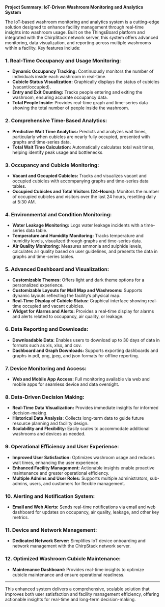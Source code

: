 
**Project Summary: IoT-Driven Washroom Monitoring and Analytics System**

The IoT-based washroom monitoring and analytics system is a cutting-edge solution designed to enhance facility management through real-time insights into washroom usage. Built on the ThingsBoard platform and integrated with the ChirpStack network server, this system offers advanced monitoring, data visualization, and reporting across multiple washrooms within a facility. Key features include:

### 1. Real-Time Occupancy and Usage Monitoring:
- **Dynamic Occupancy Tracking:** Continuously monitors the number of individuals inside each washroom in real-time.
- **Cubicle Status Visualization:** Graphically displays the status of cubicles (vacant/occupied).
- **Entry and Exit Counting:** Tracks people entering and exiting the washroom, ensuring accurate occupancy data.
- **Total People Inside:** Provides real-time graph and time-series data showing the total number of people inside the washroom.

### 2. Comprehensive Time-Based Analytics:
- **Predictive Wait Time Analytics:** Predicts and analyzes wait times, particularly when cubicles are nearly fully occupied, presented with graphs and time-series data.
- **Total Wait Time Calculation:** Automatically calculates total wait times, helping identify peak usage and bottlenecks.

### 3. Occupancy and Cubicle Monitoring:
- **Vacant and Occupied Cubicles:** Tracks and visualizes vacant and occupied cubicles with accompanying graphs and time-series data tables.
- **Occupied Cubicles and Total Visitors (24-Hours):** Monitors the number of occupied cubicles and visitors over the last 24 hours, resetting daily at 5:30 AM.

### 4. Environmental and Condition Monitoring:
- **Water Leakage Monitoring:** Logs water leakage incidents with a time-series data table.
- **Temperature and Humidity Monitoring:** Tracks temperature and humidity levels, visualized through graphs and time-series data.
- **Air Quality Monitoring:** Measures ammonia and sulphide levels, calculates air quality based on user guidelines, and presents the data in graphs and time-series tables.

### 5. Advanced Dashboard and Visualization:
- **Customizable Themes:** Offers light and dark theme options for a personalized experience.
- **Customizable Layouts for Mall Map and Washrooms:** Supports dynamic layouts reflecting the facility’s physical map.
- **Real-Time Display of Cubicle Status:** Graphical interface showing real-time occupied and vacant cubicles.
- **Widget for Alarms and Alerts:** Provides a real-time display for alarms and alerts related to occupancy, air quality, or leakage.

### 6. Data Reporting and Downloads:
- **Downloadable Data:** Enables users to download up to 30 days of data in formats such as xls, xlsx, and csv.
- **Dashboard and Graph Downloads:** Supports exporting dashboards and graphs in pdf, png, jpeg, and json formats for offline reporting.

### 7. Device Monitoring and Access:
- **Web and Mobile App Access:** Full monitoring available via web and mobile apps for seamless device and data oversight.

### 8. Data-Driven Decision Making:
- **Real-Time Data Visualization:** Provides immediate insights for informed decision-making.
- **Historical Data Analysis:** Collects long-term data to guide future resource planning and facility design.
- **Scalability and Flexibility:** Easily scales to accommodate additional washrooms and devices as needed.

### 9. Operational Efficiency and User Experience:
- **Improved User Satisfaction:** Optimizes washroom usage and reduces wait times, enhancing the user experience.
- **Enhanced Facility Management:** Actionable insights enable proactive maintenance and greater operational efficiency.
- **Multiple Admins and User Roles:** Supports multiple administrators, sub-admins, users, and customers for flexible management.

### 10. Alerting and Notification System:
- **Email and Web Alerts:** Sends real-time notifications via email and web dashboard for updates on occupancy, air quality, leakage, and other key metrics.

### 11. Device and Network Management:
- **Dedicated Network Server:** Simplifies IoT device onboarding and network management with the ChirpStack network server.

### 12. Optimized Washroom Cubicle Maintenance:
- **Maintenance Dashboard:** Provides real-time insights to optimize cubicle maintenance and ensure operational readiness.

---

This enhanced system delivers a comprehensive, scalable solution that improves both user satisfaction and facility management efficiency, offering actionable insights for real-time and long-term decision-making.















